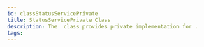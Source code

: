 ```yaml
---
id: classStatusServicePrivate
title: StatusServicePrivate Class
description: The  class provides private implementation for .
tags:
---
```

